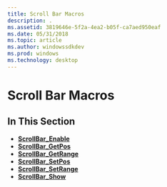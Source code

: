 ```yaml
---
title: Scroll Bar Macros
description: .
ms.assetid: 3819646e-5f2a-4ea2-b05f-ca7aed950eaf
ms.date: 05/31/2018
ms.topic: article
ms.author: windowssdkdev
ms.prod: windows
ms.technology: desktop
---
```


# Scroll Bar Macros

## In This Section

-   [**ScrollBar\_Enable**](/windows/win32/Windowsx/nf-windowsx-scrollbar_enable?branch=master)
-   [**ScrollBar\_GetPos**](/windows/win32/Windowsx/nf-windowsx-scrollbar_getpos?branch=master)
-   [**ScrollBar\_GetRange**](/windows/win32/Windowsx/nf-windowsx-scrollbar_getrange?branch=master)
-   [**ScrollBar\_SetPos**](/windows/win32/Windowsx/nf-windowsx-scrollbar_setpos?branch=master)
-   [**ScrollBar\_SetRange**](/windows/win32/Windowsx/nf-windowsx-scrollbar_setrange?branch=master)
-   [**ScrollBar\_Show**](/windows/win32/Windowsx/nf-windowsx-scrollbar_show?branch=master)

 

 




